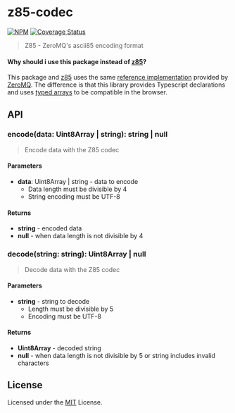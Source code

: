 # z85-codec

[![NPM](https://img.shields.io/npm/v/z85-codec.svg?style=flat)](https://npmjs.org/package/z85-codec)
[![Coverage Status](https://coveralls.io/repos/github/matthiasschwarz/z85-codec/badge.svg?branch=master)](https://coveralls.io/github/matthiasschwarz/z85-codec?branch=master)

> Z85 - ZeroMQ's ascii85 encoding format

#### Why should i use this package instead of [z85](https://www.npmjs.com/package/z85)?
This package and [z85](https://www.npmjs.com/package/z85) uses the same 
[reference implementation](https://github.com/zeromq/rfc/blob/master/src/spec_32.c) provided by 
[ZeroMQ](https://zeromq.org/). 
The difference is that this library provides Typescript declarations and uses 
[typed arrays](https://developer.mozilla.org/en-US/docs/Web/JavaScript/Typed_arrays) to be compatible in the browser. 
 
## API

### encode(data: Uint8Array | string): string | null

> Encode data with the Z85 codec

#### Parameters

* **data**: Uint8Array | string - data to encode
    * Data length must be divisible by 4
    * String encoding must be UTF-8
    
#### Returns

* **string** - encoded data
* **null** - when data length is not divisible by 4

### decode(string: string): Uint8Array | null

> Decode data with the Z85 codec

#### Parameters

* **string** - string to decode
    * Length must be divisible by 5
    * Encoding must be UTF-8
    
#### Returns

* **Uint8Array** - decoded string
* **null** - when data length is not divisible by 5 or string includes invalid characters

## License

Licensed under the [MIT](LICENSE) License.